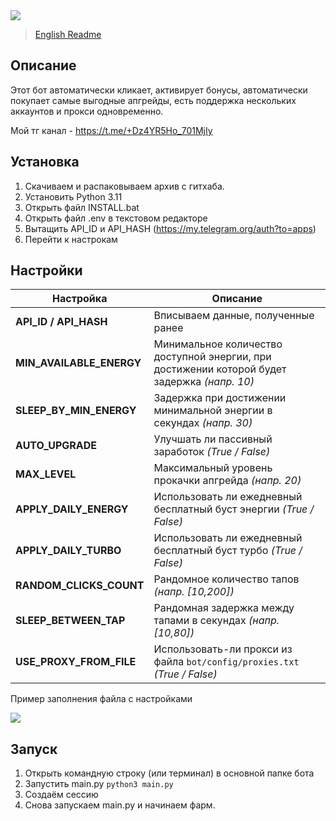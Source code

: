 <img src="https://i.imgur.com/g3AtZrx.png"> 

>[English Readme](README-EN.md)

## Описание
Этот бот автоматически кликает, активирует бонусы, автоматически покупает самые выгодные апгрейды, есть поддержка нескольких аккаунтов и прокси одновременно.

Мой тг канал - https://t.me/+Dz4YR5Ho_701MjIy

## Установка
1. Скачиваем и распаковываем архив с гитхаба.
2. Установить Python 3.11
3. Открыть файл INSTALL.bat
4. Открыть файл .env в текстовом редакторе 
5. Вытащить API_ID и API_HASH (https://my.telegram.org/auth?to=apps)
6. Перейти к настрокам

## Настройки
| Настройка                | Описание                                                                                      |
|--------------------------|-----------------------------------------------------------------------------------------------|
| **API_ID / API_HASH**    | Вписываем данные, полученные ранее                                                            |
| **MIN_AVAILABLE_ENERGY** | Минимальное количество доступной энергии, при достижении которой будет задержка _(напр. 10)_  |
| **SLEEP_BY_MIN_ENERGY**  | Задержка при достижении минимальной энергии в секундах _(напр. 30)_                           |
| **AUTO_UPGRADE**         | Улучшать ли пассивный заработок _(True / False)_                                              |
| **MAX_LEVEL**            | Максимальный уровень прокачки апгрейда _(напр. 20)_                                           |
| **APPLY_DAILY_ENERGY**   | Использовать ли ежедневный бесплатный буст энергии _(True / False)_                           |
| **APPLY_DAILY_TURBO**    | Использовать ли ежедневный бесплатный буст турбо _(True / False)_                             |
| **RANDOM_CLICKS_COUNT**  | Рандомное количество тапов _(напр. [10,200])_                                                 |
| **SLEEP_BETWEEN_TAP**    | Рандомная задержка между тапами в секундах _(напр. [10,80])_                                  |
| **USE_PROXY_FROM_FILE**  | Использовать-ли прокси из файла `bot/config/proxies.txt` _(True / False)_                     |

Пример заполнения файла с настройками

<img src="https://i.imgur.com/Aw7jNhJ.png">

## Запуск
1. Открыть командную строку (или терминал) в основной папке бота
2. Запустить main.py ```python3 main.py```
3. Создаём сессию
4. Снова запускаем main.py и начинаем фарм.


